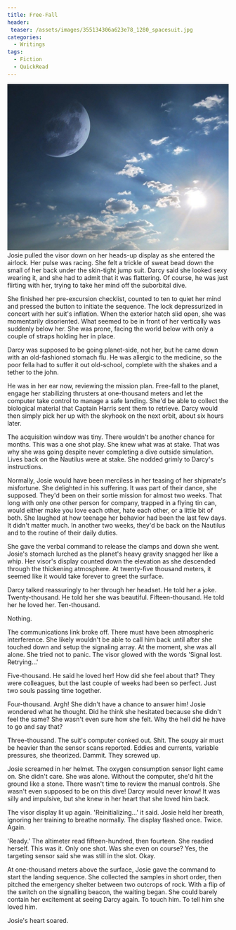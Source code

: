 ```yaml
---
title: Free-Fall
header:
 teaser: /assets/images/355134306a623e78_1280_spacesuit.jpg
categories:
  - Writings
tags:
  - Fiction
  - QuickRead
---
```

<img src="/assets/images/355134306a623e78_1280_spacesuit.jpg">Josie pulled the visor down on her heads-up display as she entered the airlock. Her pulse was racing. She felt a trickle of sweat bead down the small of her back under the skin-tight jump suit. Darcy said she looked sexy wearing it, and she had to admit that it was flattering. Of course, he was just flirting with her, trying to take her mind off the suborbital dive.

She finished her pre-excursion checklist, counted to ten to quiet her mind and pressed the button to initiate the sequence. The lock depressurized in concert with her suit's inflation. When the exterior hatch slid open, she was momentarily disoriented. What seemed to be in front of her vertically was suddenly below her. She was prone, facing the world below with only a couple of straps holding her in place.

Darcy was supposed to be going planet-side, not her, but he came down with an old-fashioned stomach flu. He was allergic to the medicine, so the poor fella had to suffer it out old-school, complete with the shakes and a tether to the john.

He was in her ear now, reviewing the mission plan. Free-fall to the planet, engage her stabilizing thrusters at one-thousand meters and let the computer take control to manage a safe landing. She'd be able to collect the biological material that Captain Harris sent them to retrieve. Darcy would then simply pick her up with the skyhook on the next orbit, about six hours later.

The acquisition window was tiny. There wouldn't be another chance for months. This was a one shot play. She knew what was at stake. That was why she was going despite never completing a dive outside simulation. Lives back on the Nautilus were at stake. She nodded grimly to Darcy's instructions.

Normally, Josie would have been merciless in her teasing of her shipmate's misfortune. She delighted in his suffering. It was part of their dance, she supposed. They'd been on their sortie mission for almost two weeks. That long with only one other person for company, trapped in a flying tin can, would either make you love each other, hate each other, or a little bit of both. She laughed at how teenage her behavior had been the last few days. It didn't matter much. In another two weeks, they'd be back on the Nautilus and to the routine of their daily duties.

She gave the verbal command to release the clamps and down she went. Josie's stomach lurched as the planet's heavy gravity snagged her like a whip. Her visor's display counted down the elevation as she descended through the thickening atmosphere. At twenty-five thousand meters, it seemed like it would take forever to greet the surface.

Darcy talked reassuringly to her through her headset. He told her a joke. Twenty-thousand. He told her she was beautiful. Fifteen-thousand. He told her he loved her. Ten-thousand.

Nothing.

The communications link broke off. There must have been atmospheric interference. She likely wouldn't be able to call him back until after she touched down and setup the signaling array. At the moment, she was all alone. She tried not to panic. The visor glowed with the words 'Signal lost. Retrying...'

Five-thousand. He said he loved her! How did she feel about that? They were colleagues, but the last couple of weeks had been so perfect. Just two souls passing time together.

Four-thousand. Argh! She didn't have a chance to answer him! Josie wondered what he thought. Did he think she hesitated because she didn't feel the same? She wasn't even sure how she felt. Why the hell did he have to go and say that?

Three-thousand. The suit's computer conked out. Shit. The soupy air must be heavier than the sensor scans reported. Eddies and currents, variable pressures, she theorized. Dammit. They screwed up.

Josie screamed in her helmet. The oxygen consumption sensor light came on. She didn't care. She was alone. Without the computer, she'd hit the ground like a stone. There wasn't time to review the manual controls. She wasn't even supposed to be on this dive! Darcy would never know! It was silly and impulsive, but she knew in her heart that she loved him back.

The visor display lit up again. 'Reinitializing...' it said. Josie held her breath, ignoring her training to breathe normally. The display flashed once. Twice. Again.

'Ready.' The altimeter read fifteen-hundred, then fourteen. She readied herself. This was it. Only one shot. Was she even on course? Yes, the targeting sensor said she was still in the slot. Okay.

At one-thousand meters above the surface, Josie gave the command to start the landing sequence. She collected the samples in short order, then pitched the emergency shelter between two outcrops of rock. With a flip of the switch on the signalling beacon, the waiting began. She could barely contain her excitement at seeing Darcy again. To touch him. To tell him she loved him.

Josie's heart soared.